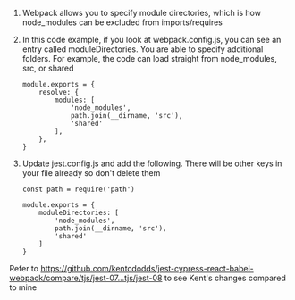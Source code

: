 1. Webpack allows you to specify module directories, which is how node_modules
   can be excluded from imports/requires
1. In this code example, if you look at webpack.config.js, you can see an entry
   called moduleDirectories. You are able to specify additional folders. For
   example, the code can load straight from node_modules, src, or shared
   ```
   module.exports = {
       resolve: {
           modules: [
               'node_modules',
               path.join(__dirname, 'src'),
               'shared'
           ],
       },
   }
   ```
1. Update jest.config.js and add the following. There will be other keys in your
   file already so don't delete them

   ```
   const path = require('path')

   module.exports = {
       moduleDirectories: [
           'node_modules',
           path.join(__dirname, 'src'),
           'shared'
       ]
   }
   ```

Refer to
https://github.com/kentcdodds/jest-cypress-react-babel-webpack/compare/tjs/jest-07...tjs/jest-08
to see Kent's changes compared to mine
